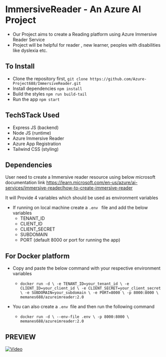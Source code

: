 ﻿# ImmersiveReader - An Azure AI Project 
- Our Project aims to create a Reading platform using Azure Immersive Reader Service
- Project will be helpful for reader , new learner, peoples with disabilities like dyslexia etc.

## To Install 
- Clone the repository first, `git clone https://github.com/Azure-Project688/ImmersiveReader.git`
- Install dependencies `npm install`
- Build the styles `npm run build-tail`
- Run the app `npm start`


## TechSTack Used 
- Express JS (backend)
- Node JS (runtime)
- Azure Immersive Reader
- Azure App Registration
- Tailwind CSS (styling)

## Dependencies
User need to create a Immersive reader resource using below microsoft documentation link
https://learn.microsoft.com/en-us/azure/ai-services/immersive-reader/how-to-create-immersive-reader

It will Provide 4 variables which should be used as environment variables 
- If running on local machine create a `.env ` file and add the below variables
    - TENANT_ID
    - CLIENT_ID
    - CLIENT_SECRET
    - SUBDOMAIN
    - PORT (default 8000 or port for running the app)

## For Docker platform 
- Copy and paste the below command with your respective environment variables
    - `docker run -d \
        -e TENANT_ID=your_tenant_id \
        -e CLIENT_ID=your_client_id \
        -e CLIENT_SECRET=your_client_secret \
        -e SUBDOMAIN=your_subdomain \
        -e PORT=8000 \
        -p 8000:8000 \
        memanes688/azureimreader:2.0
    `
  
- You can also create a `.env `file and then run the following command
    - `docker run -d \
        --env-file .env \
        -p 8000:8000 \
        memanes688/azureimreader:2.0
    `

## PREVIEW
[![Video](https://img.youtube.com/vi/YOUR_VIDEO_ID/maxresdefault.jpg)](https://www.youtube.com/watch?v=YOUR_VIDEO_ID)

